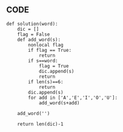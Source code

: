 ## CODE

    
    def solution(word):
        dic = []
        flag = False
        def add_word(s):
            nonlocal flag
            if flag == True:
                return
            if s==word:
                flag = True
                dic.append(s)
                return
            if len(s)==6:
                return 
            dic.append(s)
            for add in ['A','E','I','O','U']:
                add_word(s+add)

        add_word('')

        return len(dic)-1
